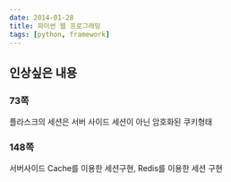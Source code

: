 ```yaml
---
date: 2014-01-28
title: 파이썬 웹 프로그래밍
tags: [python, framework]
---
```


## 인상싶은 내용
### 73쪽
플라스크의 세션은 서버 사이드 세션이 아닌 암호화된 쿠키형태

### 148쪽
서버사이드 Cache를 이용한 세션구현, Redis를 이용한 세션 구현


